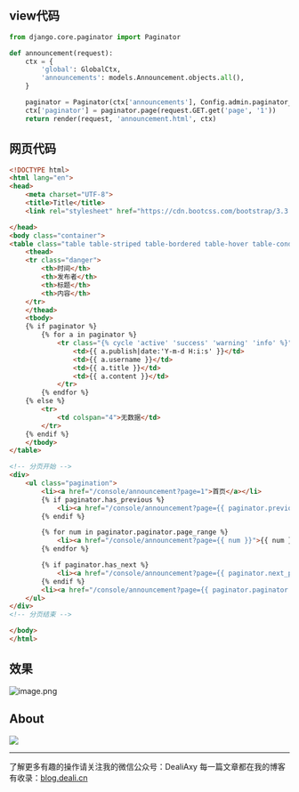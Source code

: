 ## view代码

```python
from django.core.paginator import Paginator

def announcement(request):
    ctx = {
        'global': GlobalCtx,
        'announcements': models.Announcement.objects.all(),
    }

    paginator = Paginator(ctx['announcements'], Config.admin.paginator_limit)  # Config.admin.paginator_limit 每一页显示数量
    ctx['paginator'] = paginator.page(request.GET.get('page', '1'))
    return render(request, 'announcement.html', ctx)
```

## 网页代码

```html
<!DOCTYPE html>
<html lang="en">
<head>
    <meta charset="UTF-8">
    <title>Title</title>
    <link rel="stylesheet" href="https://cdn.bootcss.com/bootstrap/3.3.7/css/bootstrap.min.css" crossorigin="anonymous">

</head>
<body class="container">
<table class="table table-striped table-bordered table-hover table-condensed">
    <thead>
    <tr class="danger">
        <th>时间</th>
        <th>发布者</th>
        <th>标题</th>
        <th>内容</th>
    </tr>
    </thead>
    <tbody>
    {% if paginator %}
        {% for a in paginator %}
            <tr class="{% cycle 'active' 'success' 'warning' 'info' %}">
                <td>{{ a.publish|date:'Y-m-d H:i:s' }}</td>
                <td>{{ a.username }}</td>
                <td>{{ a.title }}</td>
                <td>{{ a.content }}</td>
            </tr>
        {% endfor %}
    {% else %}
        <tr>
            <td colspan="4">无数据</td>
        </tr>
    {% endif %}
    </tbody>
</table>

<!-- 分页开始 -->
<div>
    <ul class="pagination">
        <li><a href="/console/announcement?page=1">首页</a></li>
        {% if paginator.has_previous %}
            <li><a href="/console/announcement?page={{ paginator.previous_page_number }}">上一页</a></li>
        {% endif %}

        {% for num in paginator.paginator.page_range %}
            <li><a href="/console/announcement?page={{ num }}">{{ num }}</a></li>
        {% endfor %}

        {% if paginator.has_next %}
            <li><a href="/console/announcement?page={{ paginator.next_page_number }}">下一页</a></li>
        {% endif %}
        <li><a href="/console/announcement?page={{ paginator.paginator.num_pages }}">尾页</a></li>
    </ul>
</div>
<!-- 分页结束 -->

</body>
</html>
```

## 效果
![image.png](https://upload-images.jianshu.io/upload_images/8869373-00cd795c0d3dfbc1.png?imageMogr2/auto-orient/strip%7CimageView2/2/w/1240)



## About
![](https://upload-images.jianshu.io/upload_images/8869373-901590e019f6f85b.png?imageMogr2/auto-orient/strip%7CimageView2/2/w/1240)

---------------
了解更多有趣的操作请关注我的微信公众号：DealiAxy
每一篇文章都在我的博客有收录：[blog.deali.cn](http://blog.deali.cn)
